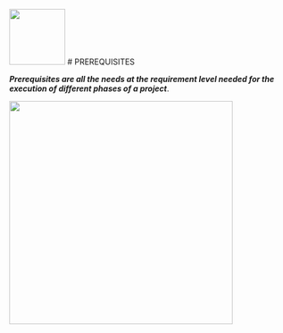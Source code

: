 <img src='https://gifimage.net/wp-content/uploads/2017/11/gif-logo-10.gif' width="100" height="100">         # PREREQUISITES

***Prerequisites are all the needs at the requirement level needed for the execution of different phases of a project***.






<img src='https://i.pinimg.com/originals/ef/26/7a/ef267a376fa94a004e27fccecacf2bea.gif' width="400" height="400">
